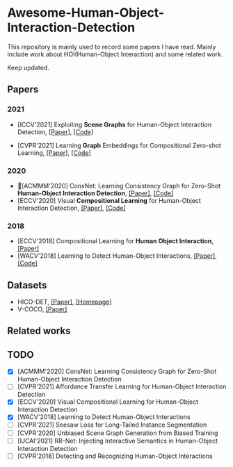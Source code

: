 # Awesome-Human-Object-Interaction-Detection

This repository is mainly used to record some papers I have read.  Mainly include work about HOI(Human-Object Interaction) and some related work. 

Keep updated.

## Papers

### 2021

- [ICCV'2021] Exploiting **Scene Graphs** for Human-Object Interaction Detection, [[Paper]](https://arxiv.org/pdf/2108.08584.pdf), [[Code]](https://github.com/ht014/SG2HOI)

- [CVPR'2021] Learning **Graph** Embeddings for Compositional Zero-shot Learning, [[Paper]](https://arxiv.org/pdf/2102.01987.pdf), [[Code]](https://github.com/ExplainableML/czsl)

### 2020

- 🎈[ACMMM'2020] ConsNet: Learning Consistency Graph for Zero-Shot **Human-Object Interaction Detection**, [[Paper]](https://arxiv.org/pdf/2008.06254.pdf), [[Code]](https://github.com/yeliudev/ConsNet)
- [ECCV'2020] Visual **Compositional Learning** for Human-Object Interaction Detection, [[Paper]](https://arxiv.org/pdf/2007.12407.pdf), [[Code]](https://github.com/zhihou7/VCL)

### 2018

- [ECCV'2018] Compositional Learning for **Human Object Interaction**, [[Paper]](https://openaccess.thecvf.com/content_ECCV_2018/papers/Keizo_Kato_Compositional_Learning_of_ECCV_2018_paper.pdf)
- [WACV'2018] Learning to Detect Human-Object Interactions, [[Paper]](http://www-personal.umich.edu/~ywchao/publications/chao_wacv2018.pdf), [[Code]](https://github.com/ywchao/ho-rcnn)

## Datasets
- HICO-DET, [[Paper]](http://www-personal.umich.edu/~ywchao/publications/chao_wacv2018.pdf), [[Homepage]](http://www-personal.umich.edu/~ywchao/hico/)
- V-COCO, [[Paper]](https://arxiv.org/pdf/1505.04474.pdf)

## Related works



## TODO

- [x] [ACMMM'2020] ConsNet: Learning Consistency Graph for Zero-Shot Human-Object Interaction Detection
- [ ] [CVPR'2021] Affordance Transfer Learning for Human-Object Interaction Detection
- [x] [ECCV'2020] Visual Compositional Learning for Human-Object Interaction Detection
- [x] [WACV'2018] Learning to Detect Human-Object Interactions
- [ ] [CVPR'2021] Seesaw Loss for Long-Tailed Instance Segmentation
- [ ] [CVPR'2020] Unbiased Scene Graph Generation from Biased Training 
- [ ] [IJCAI'2021] RR-Net: Injecting Interactive Semantics in Human-Object Interaction Detection
- [ ] [CVPR'2018] Detecting and Recognizing Human-Object Interactions